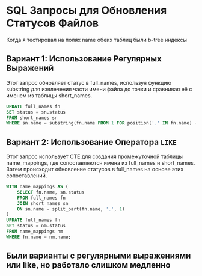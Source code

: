 # SQL Запросы для Обновления Статусов Файлов

Когда я тестировал на полях name обеих таблиц были b-tree индексы

## Вариант 1: Использование Регулярных Выражений

Этот запрос обновляет статус в full_names, используя функцию substring для извлечения части имени файла до точки и сравнивая её с именем из таблицы short_names.

```sql
UPDATE full_names fn
SET status = sn.status
FROM short_names sn
WHERE sn.name = substring(fn.name FROM 1 FOR position('.' IN fn.name) - 1);
```
## Вариант 2: Использование Оператора `LIKE`

Этот запрос использует CTE для создания промежуточной таблицы name_mappings, где сопоставляются имена из full_names и short_names. Затем происходит обновление статусов в full_names на основе этих сопоставлений.

```sql
WITH name_mappings AS (
    SELECT fn.name, sn.status
    FROM full_names fn
    JOIN short_names sn
    ON sn.name = split_part(fn.name, '.', 1)
)
UPDATE full_names fn
SET status = nm.status
FROM name_mappings nm
WHERE fn.name = nm.name;
```

## Были варианты с регулярными выражениями или like, но работало слишком медленно
